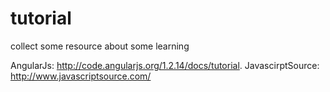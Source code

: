 tutorial
========

collect some resource about some learning

AngularJs: http://code.angularjs.org/1.2.14/docs/tutorial.
JavascirptSource: http://www.javascriptsource.com/
